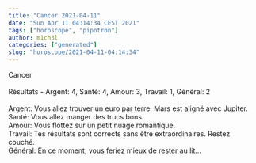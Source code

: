 ```yaml
---
title: "Cancer 2021-04-11"
date: "Sun Apr 11 04:14:34 CEST 2021"
tags: ["horoscope", "pipotron"]
author: m1ch3l
categories: ["generated"]
slug: "horoscope/2021-04-11-04:14:34"
---
```


Cancer<br>
<br>
Résultats - Argent: 4, Santé: 4, Amour: 3, Travail: 1, Général: 2<br>
<br>
Argent:  Vous allez trouver un euro par terre. Mars est aligné avec Jupiter.<br>
Santé:   Vous allez manger des trucs bons. <br>
Amour:   Vous flottez sur un petit nuage romantique. <br>
Travail: Tes résultats sont corrects sans être extraordinaires. Restez couché.<br>
Général: En ce moment, vous feriez mieux de rester au lit...<br>
